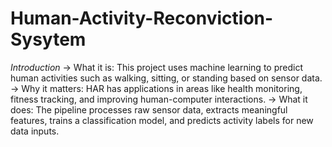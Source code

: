 # Human-Activity-Reconviction-Sysytem

*Introduction*
-> What it is: This project uses machine learning to predict human activities such as walking, sitting, or standing based on sensor data.
-> Why it matters: HAR has applications in areas like health monitoring, fitness tracking, and improving human-computer interactions.
-> What it does: The pipeline processes raw sensor data, extracts meaningful features, trains a classification model, and predicts activity labels for new data inputs.
